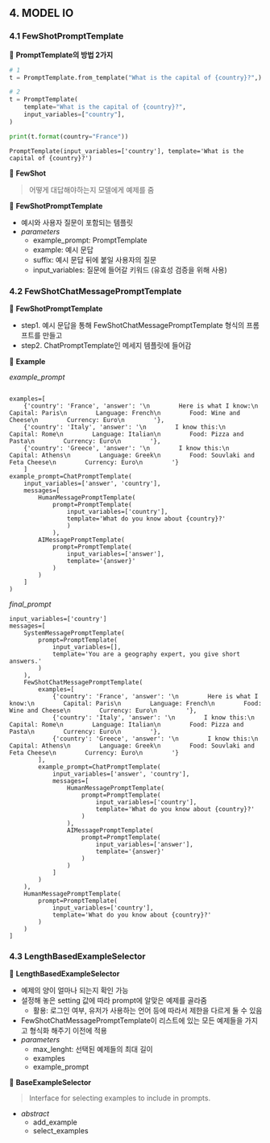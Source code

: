 ## 4. MODEL IO

### 4.1 FewShotPromptTemplate

📌 **PromptTemplate의 방법 2가지**

```python
# 1
t = PromptTemplate.from_template("What is the capital of {country}?",)

# 2
t = PromptTemplate(
    template="What is the capital of {country}?",
    input_variables=["country"],
)

print(t.format(country="France"))
```

```
PromptTemplate(input_variables=['country'], template='What is the capital of {country}?')
```

👀 **FewShot**

> 어떻게 대답해야하는지 모델에게 예제를 줌

📍 **FewShotPromptTemplate**

- 예시와 사용자 질문이 포함되는 템플릿
- _parameters_
  - example_prompt: PromptTemplate
  - example: 예시 문답
  - suffix: 예시 문답 뒤에 붙일 사용자의 질문
  - input_variables: 질문에 들어갈 키워드 (유효성 검증을 위해 사용)

### 4.2 FewShotChatMessagePromptTemplate

📍 **FewShotPromptTemplate**

- step1. 예시 문답을 통해 FewShotChatMessagePromptTemplate 형식의 프롬프트를 만들고
- step2. ChatPromptTemplate인 메세지 템플릿에 들어감

🌈 **Example**

_example_prompt_

```

examples=[
    {'country': 'France', 'answer': '\n        Here is what I know:\n        Capital: Paris\n        Language: French\n        Food: Wine and Cheese\n        Currency: Euro\n        '},
    {'country': 'Italy', 'answer': '\n        I know this:\n        Capital: Rome\n        Language: Italian\n        Food: Pizza and Pasta\n        Currency: Euro\n        '},
    {'country': 'Greece', 'answer': '\n        I know this:\n        Capital: Athens\n        Language: Greek\n        Food: Souvlaki and Feta Cheese\n        Currency: Euro\n        '}
    ]
example_prompt=ChatPromptTemplate(
    input_variables=['answer', 'country'],
    messages=[
        HumanMessagePromptTemplate(
            prompt=PromptTemplate(
                input_variables=['country'],
                template='What do you know about {country}?'
                )
            ),
        AIMessagePromptTemplate(
            prompt=PromptTemplate(
                input_variables=['answer'],
                template='{answer}'
            )
        )
    ]
)
```

_final_prompt_

```
input_variables=['country']
messages=[
    SystemMessagePromptTemplate(
        prompt=PromptTemplate(
            input_variables=[],
            template='You are a geography expert, you give short answers.'
        )
    ),
    FewShotChatMessagePromptTemplate(
        examples=[
            {'country': 'France', 'answer': '\n        Here is what I know:\n        Capital: Paris\n        Language: French\n        Food: Wine and Cheese\n        Currency: Euro\n        '},
            {'country': 'Italy', 'answer': '\n        I know this:\n        Capital: Rome\n        Language: Italian\n        Food: Pizza and Pasta\n        Currency: Euro\n        '},
            {'country': 'Greece', 'answer': '\n        I know this:\n        Capital: Athens\n        Language: Greek\n        Food: Souvlaki and Feta Cheese\n        Currency: Euro\n        '}
        ],
        example_prompt=ChatPromptTemplate(
            input_variables=['answer', 'country'],
            messages=[
                HumanMessagePromptTemplate(
                    prompt=PromptTemplate(
                        input_variables=['country'],
                        template='What do you know about {country}?'
                    )
                ),
                AIMessagePromptTemplate(
                    prompt=PromptTemplate(
                        input_variables=['answer'],
                        template='{answer}'
                    )
                )
            ]
        )
    ),
    HumanMessagePromptTemplate(
        prompt=PromptTemplate(
            input_variables=['country'],
            template='What do you know about {country}?'
        )
    )
]
```

### 4.3 LengthBasedExampleSelector

📍 **LengthBasedExampleSelector**

- 예제의 양이 얼마나 되는지 확인 가능
- 설정해 놓은 setting 값에 따라 prompt에 알맞은 예제를 골라줌
  - 활용: 로그인 여부, 유저가 사용하는 언어 등에 따라서 제한을 다르게 둘 수 있음
- FewShotChatMessagePromptTemplate이 리스트에 있는 모든 예제들을 가지고 형식화 해주기 이전에 적용
- _parameters_
  - max_lenght: 선택된 예제들의 최대 길이
  - examples
  - example_prompt

📍 **BaseExampleSelector**

> Interface for selecting examples to include in prompts.

- _abstract_
  - add_example
  - select_examples
